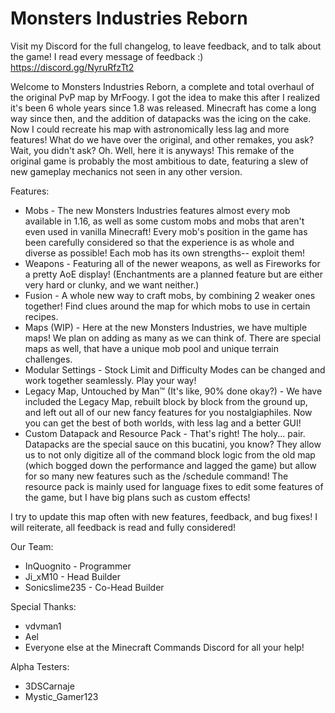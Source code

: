 # Monsters Industries Reborn
Visit my Discord for the full changelog, to leave feedback, and to talk about the game! I read every message of feedback :)
https://discord.gg/NyruRfzTt2

Welcome to Monsters Industries Reborn, a complete and total overhaul of the original PvP map by MrFoogy. I got the idea to make this after I realized it's been 6 whole years since 1.8 was released. Minecraft has come a long way since then, and the addition of datapacks was the icing on the cake. Now I could recreate his map with astronomically less lag and more features! What do we have over the original, and other remakes, you ask? Wait, you didn't ask? Oh. Well, here it is anyways! This remake of the original game is probably the most ambitious to date, featuring a slew of new gameplay mechanics not seen in any other version.

Features:
- Mobs - The new Monsters Industries features almost every mob available in 1.16, as well as some custom mobs and mobs that aren't even used in vanilla Minecraft! Every mob's position in the game has been carefully considered so that the experience is as whole and diverse as possible! Each mob has its own strengths-- exploit them!
- Weapons - Featuring all of the newer weapons, as well as Fireworks for a pretty AoE display! (Enchantments are a planned feature but are either very hard or clunky, and we want neither.)
- Fusion - A whole new way to craft mobs, by combining 2 weaker ones together! Find clues around the map for which mobs to use in certain recipes.
- Maps (WIP) - Here at the new Monsters Industries, we have multiple maps! We plan on adding as many as we can think of. There are special maps as well, that have a unique mob pool and unique terrain challenges.
- Modular Settings - Stock Limit and Difficulty Modes can be changed and work together seamlessly. Play your way!
- Legacy Map, Untouched by Man‎™ (It's like, 90% done okay?) - We have included the Legacy Map, rebuilt block by block from the ground up, and left out all of our new fancy features for you nostalgiaphiles. Now you can get the best of both worlds, with less lag and a better GUI!
- Custom Datapack and Resource Pack - That's right! The holy... pair. Datapacks are the special sauce on this bucatini, you know? They allow us to not only digitize all of the command block logic from the old map (which bogged down the performance and lagged the game) but allow for so many new features such as the /schedule command! The resource pack is mainly used for language fixes to edit some features of the game, but I have big plans such as custom effects!

I try to update this map often with new features, feedback, and bug fixes! I will reiterate, all feedback is read and fully considered!

Our Team:
- InQuognito - Programmer
- Ji_xM10 - Head Builder
- Sonicslime235 - Co-Head Builder

Special Thanks:
- vdvman1
- Ael
- Everyone else at the Minecraft Commands Discord for all your help!

Alpha Testers:
- 3DSCarnaje
- Mystic_Gamer123
